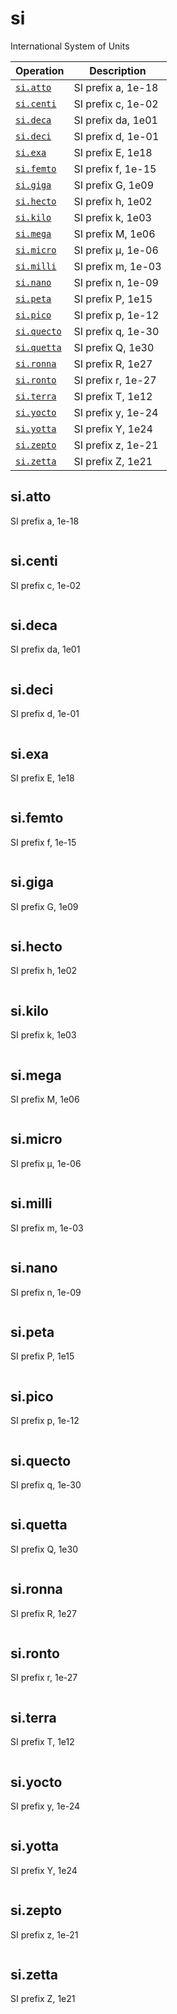 <!-- Document generated by "gen-doc"; DO NOT EDIT -->
# si

International System of Units

| Operation          | Description
|--------------------|---------------
| [`si.atto`](#si.atto) | SI prefix a, 1e-18
| [`si.centi`](#si.centi) | SI prefix c, 1e-02
| [`si.deca`](#si.deca) | SI prefix da, 1e01
| [`si.deci`](#si.deci) | SI prefix d, 1e-01
| [`si.exa`](#si.exa) | SI prefix E, 1e18
| [`si.femto`](#si.femto) | SI prefix f, 1e-15
| [`si.giga`](#si.giga) | SI prefix G, 1e09
| [`si.hecto`](#si.hecto) | SI prefix h, 1e02
| [`si.kilo`](#si.kilo) | SI prefix k, 1e03
| [`si.mega`](#si.mega) | SI prefix M, 1e06
| [`si.micro`](#si.micro) | SI prefix μ, 1e-06
| [`si.milli`](#si.milli) | SI prefix m, 1e-03
| [`si.nano`](#si.nano) | SI prefix n, 1e-09
| [`si.peta`](#si.peta) | SI prefix P, 1e15
| [`si.pico`](#si.pico) | SI prefix p, 1e-12
| [`si.quecto`](#si.quecto) | SI prefix q, 1e-30
| [`si.quetta`](#si.quetta) | SI prefix Q, 1e30
| [`si.ronna`](#si.ronna) | SI prefix R, 1e27
| [`si.ronto`](#si.ronto) | SI prefix r, 1e-27
| [`si.terra`](#si.terra) | SI prefix T, 1e12
| [`si.yocto`](#si.yocto) | SI prefix y, 1e-24
| [`si.yotta`](#si.yotta) | SI prefix Y, 1e24
| [`si.zepto`](#si.zepto) | SI prefix z, 1e-21
| [`si.zetta`](#si.zetta) | SI prefix Z, 1e21


## si.atto

SI prefix a, 1e-18

```
```


## si.centi

SI prefix c, 1e-02

```
```


## si.deca

SI prefix da, 1e01

```
```


## si.deci

SI prefix d, 1e-01

```
```


## si.exa

SI prefix E, 1e18

```
```


## si.femto

SI prefix f, 1e-15

```
```


## si.giga

SI prefix G, 1e09

```
```


## si.hecto

SI prefix h, 1e02

```
```


## si.kilo

SI prefix k, 1e03

```
```


## si.mega

SI prefix M, 1e06

```
```


## si.micro

SI prefix μ, 1e-06

```
```


## si.milli

SI prefix m, 1e-03

```
```


## si.nano

SI prefix n, 1e-09

```
```


## si.peta

SI prefix P, 1e15

```
```


## si.pico

SI prefix p, 1e-12

```
```


## si.quecto

SI prefix q, 1e-30

```
```


## si.quetta

SI prefix Q, 1e30

```
```


## si.ronna

SI prefix R, 1e27

```
```


## si.ronto

SI prefix r, 1e-27

```
```


## si.terra

SI prefix T, 1e12

```
```


## si.yocto

SI prefix y, 1e-24

```
```


## si.yotta

SI prefix Y, 1e24

```
```


## si.zepto

SI prefix z, 1e-21

```
```


## si.zetta

SI prefix Z, 1e21

```
```

